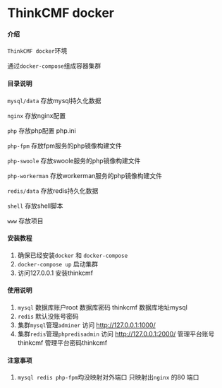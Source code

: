 # ThinkCMF docker

#### 介绍

`ThinkCMF docker`环境

通过`docker-compose`组成容器集群

#### 目录说明

`mysql/data` 存放mysql持久化数据

`nginx` 存放nginx配置

`php` 存放php配置 php.ini

`php-fpm` 存放fpm服务的php镜像构建文件

`php-swoole` 存放swoole服务的php镜像构建文件

`php-workerman` 存放workerman服务的php镜像构建文件

`redis/data` 存放redis持久化数据

`shell` 存放shell脚本

`www` 存放项目

#### 安装教程

1.  确保已经安装`docker` 和 `docker-compose` 
2.  `docker-compose up` 启动集群
3.  访问127.0.0.1 安装thinkcmf

#### 使用说明

1.  `mysql` 数据库账户root 数据库密码 thinkcmf  数据库地址mysql
2.  `redis` 默认没账号密码
3.  集群`mysql`管理`adminer`  访问 http://127.0.0.1:1000/   
4.  集群`redis`管理`phpredisadmin`  访问 http://127.0.0.1:2000/   管理平台账号thinkcmf 管理平台密码thinkcmf

#### 注意事项
1. ` mysql redis php-fpm `均没映射对外端口  只映射出`nginx` 的80 端口
